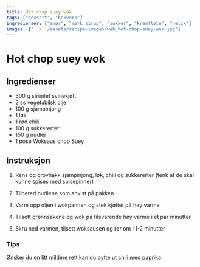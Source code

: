 ```yaml
---
title: Hot chop suey wok
tags: ["dessert", "bakverk"]
ingredienser: ["smør", "mørk sirup", "sukker", "kremfløte", "nelik"]
images: ["../../assets/recipe-images/web_hot-chop-suey-wok.jpg"]
---
```


# Hot chop suey wok

## Ingredienser

- 300 g strimlet svinekjøtt
- 2 ss vegetabilsk olje
- 100 g sjampinjong
- 1 løk
- 1 rød chili
- 100 g sukkererter
- 150 g nudler
- 1 pose Woksaus chop Suey

## Instruksjon

1. Rens og grovhakk sjampinjong, løk, chili og sukkererter (tenk at de skal kunne spises med spisepinner)

2. Tilbered nudlene som anvist på pakken

3. Varm opp oljen i wokpannen og stek kjøttet på høy varme

4. Tilsett grønnsakene og wok på tilsvarende høy varme i et par minutter

5. Skru ned varmen, tilsett woksausen og rør om i 1-2 minutter

### Tips

Ønsker du en litt mildere rett kan du bytte ut chili med paprika
